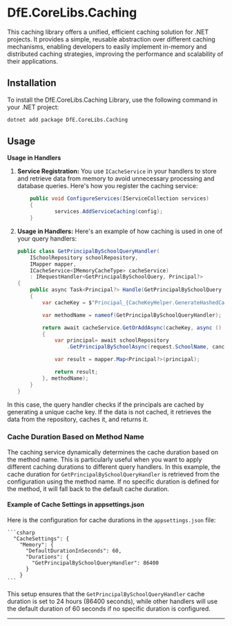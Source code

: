 # DfE.CoreLibs.Caching

This caching library offers a unified, efficient caching solution for .NET projects. It provides a simple, reusable abstraction over different caching mechanisms, enabling developers to easily implement in-memory and distributed caching strategies, improving the performance and scalability of their applications.

## Installation

To install the DfE.CoreLibs.Caching Library, use the following command in your .NET project:

```sh
dotnet add package DfE.CoreLibs.Caching
```

## Usage

**Usage in Handlers**

1.  **Service Registration:** You use `ICacheService` in your handlers to store and retrieve data from memory to avoid unnecessary processing and database queries. Here's how you register the caching service:

    ```csharp
        public void ConfigureServices(IServiceCollection services)
        {
                services.AddServiceCaching(config);
        }
    ```

 
2.  **Usage in Handlers:** Here's an example of how caching is used in one of your query handlers:

    ```csharp
    public class GetPrincipalBySchoolQueryHandler(
        ISchoolRepository schoolRepository,
        IMapper mapper,
        ICacheService<IMemoryCacheType> cacheService)
        : IRequestHandler<GetPrincipalBySchoolQuery, Principal?>
    {
        public async Task<Principal?> Handle(GetPrincipalBySchoolQuery request, CancellationToken cancellationToken)
        {
            var cacheKey = $"Principal_{CacheKeyHelper.GenerateHashedCacheKey(request.SchoolName)}";

            var methodName = nameof(GetPrincipalBySchoolQueryHandler);

            return await cacheService.GetOrAddAsync(cacheKey, async () =>
            {
                var principal= await schoolRepository
                    .GetPrincipalBySchoolAsync(request.SchoolName, cancellationToken);

                var result = mapper.Map<Principal?>(principal);

                return result;
            }, methodName);
        }
    }
    ```

In this case, the query handler checks if the principals are cached by generating a unique cache key. If the data is not cached, it retrieves the data from the repository, caches it, and returns it.

### Cache Duration Based on Method Name

The caching service dynamically determines the cache duration based on the method name. This is particularly useful when you want to apply different caching durations to different query handlers.
In this example, the cache duration for `GetPrincipalBySchoolQueryHandler` is retrieved from the configuration using the method name. If no specific duration is defined for the method, it will fall back to the default cache duration.

#### Example of Cache Settings in appsettings.json

Here is the configuration for cache durations in the `appsettings.json` file:

    ```csharp
      "CacheSettings": {
        "Memory": {
          "DefaultDurationInSeconds": 60,
          "Durations": {
            "GetPrincipalBySchoolQueryHandler": 86400
          }
        }
    ```

This setup ensures that the `GetPrincipalBySchoolQueryHandler` cache duration is set to 24 hours (86400 seconds), while other handlers will use the default duration of 60 seconds if no specific duration is configured.

* * *